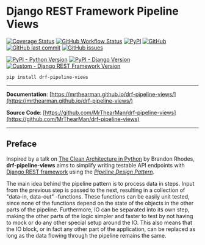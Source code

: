 # Django REST Framework Pipeline Views

[![Coverage Status](https://coveralls.io/repos/github/MrThearMan/drf-pipeline-views/badge.svg?branch=main)](https://coveralls.io/github/MrThearMan/drf-pipeline-views?branch=main)
[![GitHub Workflow Status](https://img.shields.io/github/workflow/status/MrThearMan/drf-pipeline-views/Tests)](https://github.com/MrThearMan/drf-pipeline-views/actions/workflows/main.yml)
[![PyPI](https://img.shields.io/pypi/v/drf-pipeline-views)](https://pypi.org/project/drf-pipeline-views)
[![GitHub](https://img.shields.io/github/license/MrThearMan/drf-pipeline-views)](https://github.com/MrThearMan/drf-pipeline-views/blob/main/LICENSE)
[![GitHub last commit](https://img.shields.io/github/last-commit/MrThearMan/drf-pipeline-views)](https://github.com/MrThearMan/drf-pipeline-views/commits/main)
[![GitHub issues](https://img.shields.io/github/issues-raw/MrThearMan/drf-pipeline-views)](https://github.com/MrThearMan/drf-pipeline-views/issues)


[![PyPI - Python Version](https://img.shields.io/pypi/pyversions/drf-pipeline-views)](https://pypi.org/project/drf-pipeline-views)
[![PyPI - Django Version](https://img.shields.io/pypi/djversions/drf-pipeline-views)](https://pypi.org/project/drf-pipeline-views)
[![Custom - Django REST Framework Version](https://img.shields.io/badge/drf%20versions-3.7%20%7C%203.8%20%7C%203.9%20%7C%203.10%20%7C%203.11%20%7C%203.12-blue)](https://pypi.org/project/drf-pipeline-views)

```shell
pip install drf-pipeline-views
```
---

**Documentation**: [https://mrthearman.github.io/drf-pipeline-views/](https://mrthearman.github.io/drf-pipeline-views/)

**Source Code**: [https://github.com/MrThearMan/drf-pipeline-views](https://github.com/MrThearMan/drf-pipeline-views)

---

## Preface

Inspired by a talk on [The Clean Architecture in Python](https://archive.org/details/pyvideo_2840___The_Clean_Architecture_in_Python)
by Brandon Rhodes, **drf-pipeline-views** aims to simplify writing testable API endpoints with
[Django REST framework](https://www.django-rest-framework.org/) using the
*[Pipeline Design Pattern](https://java-design-patterns.com/patterns/pipeline/)*.

The main idea behind the pipeline pattern is to process data in steps. Input from the previous step
is passed to the next, resulting in a collection of "data-in, data-out" -functions. These functions
can be easily unit tested, since none of the functions depend on the state of the objects in the other parts
of the pipeline. Furthermore, IO can be separated into its own step, making the other parts of the
logic simpler and faster to test by not having to mock or do any other special setup around the IO.
This also means that the IO block, or in fact any other part of the application, can be replaced as long as the
data flowing through the pipeline remains the same.
